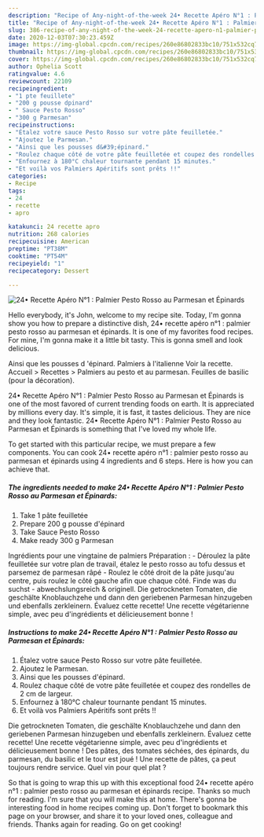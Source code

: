 ```yaml
---
description: "Recipe of Any-night-of-the-week 24• Recette Apéro N°1 : Palmier Pesto Rosso au Parmesan et Épinards"
title: "Recipe of Any-night-of-the-week 24• Recette Apéro N°1 : Palmier Pesto Rosso au Parmesan et Épinards"
slug: 386-recipe-of-any-night-of-the-week-24-recette-apero-n1-palmier-pesto-rosso-au-parmesan-et-epinards
date: 2020-12-03T07:30:23.459Z
image: https://img-global.cpcdn.com/recipes/260e86802833bc10/751x532cq70/24•-recette-apero-n1-palmier-pesto-rosso-au-parmesan-et-epinards-photo-principale-de-la-recette.jpg
thumbnail: https://img-global.cpcdn.com/recipes/260e86802833bc10/751x532cq70/24•-recette-apero-n1-palmier-pesto-rosso-au-parmesan-et-epinards-photo-principale-de-la-recette.jpg
cover: https://img-global.cpcdn.com/recipes/260e86802833bc10/751x532cq70/24•-recette-apero-n1-palmier-pesto-rosso-au-parmesan-et-epinards-photo-principale-de-la-recette.jpg
author: Ophelia Scott
ratingvalue: 4.6
reviewcount: 22109
recipeingredient:
- "1 pte feuillete"
- "200 g pousse dpinard"
- " Sauce Pesto Rosso"
- "300 g Parmesan"
recipeinstructions:
- "Étalez votre sauce Pesto Rosso sur votre pâte feuilletée."
- "Ajoutez le Parmesan."
- "Ainsi que les pousses d&#39;épinard."
- "Roulez chaque côté de votre pâte feuilletée et coupez des rondelles de 2 cm de largeur."
- "Enfournez à 180°C chaleur tournante pendant 15 minutes."
- "Et voilà vos Palmiers Apéritifs sont prêts !!"
categories:
- Recipe
tags:
- 24
- recette
- apro

katakunci: 24 recette apro 
nutrition: 268 calories
recipecuisine: American
preptime: "PT38M"
cooktime: "PT54M"
recipeyield: "1"
recipecategory: Dessert

---
```



![24• Recette Apéro N°1 : Palmier Pesto Rosso au Parmesan et Épinards](https://img-global.cpcdn.com/recipes/260e86802833bc10/751x532cq70/24•-recette-apero-n1-palmier-pesto-rosso-au-parmesan-et-epinards-photo-principale-de-la-recette.jpg)

Hello everybody, it's John, welcome to my recipe site. Today, I'm gonna show you how to prepare a distinctive dish, 24• recette apéro n°1 : palmier pesto rosso au parmesan et épinards. It is one of my favorites food recipes. For mine, I'm gonna make it a little bit tasty. This is gonna smell and look delicious.

Ainsi que les pousses d &#39;épinard. Palmiers à l&#39;italienne Voir la recette. Accueil &gt; Recettes &gt; Palmiers au pesto et au parmesan. Feuilles de basilic (pour la décoration).

24• Recette Apéro N°1 : Palmier Pesto Rosso au Parmesan et Épinards is one of the most favored of current trending foods on earth. It is appreciated by millions every day. It's simple, it is fast, it tastes delicious. They are nice and they look fantastic. 24• Recette Apéro N°1 : Palmier Pesto Rosso au Parmesan et Épinards is something that I've loved my whole life.


To get started with this particular recipe, we must prepare a few components. You can cook 24• recette apéro n°1 : palmier pesto rosso au parmesan et épinards using 4 ingredients and 6 steps. Here is how you can achieve that.

<!--inarticleads1-->

##### The ingredients needed to make 24• Recette Apéro N°1 : Palmier Pesto Rosso au Parmesan et Épinards:

1. Take 1 pâte feuilletée
1. Prepare 200 g pousse d&#39;épinard
1. Take  Sauce Pesto Rosso
1. Make ready 300 g Parmesan


Ingrédients pour une vingtaine de palmiers Préparation : - Déroulez la pâte feuilletée sur votre plan de travail, étalez le pesto rosso au tofu dessus et parsemez de parmesan râpé - Roulez le côté droit de la pâte jusqu&#39;au centre, puis roulez le côté gauche afin que chaque côté. Finde was du suchst - abwechslungsreich &amp; originell. Die getrockneten Tomaten, die geschälte Knoblauchzehe und dann den geriebenen Parmesan hinzugeben und ebenfalls zerkleinern. Évaluez cette recette! Une recette végétarienne simple, avec peu d&#39;ingrédients et délicieusement bonne ! 

<!--inarticleads2-->

##### Instructions to make 24• Recette Apéro N°1 : Palmier Pesto Rosso au Parmesan et Épinards:

1. Étalez votre sauce Pesto Rosso sur votre pâte feuilletée.
1. Ajoutez le Parmesan.
1. Ainsi que les pousses d&#39;épinard.
1. Roulez chaque côté de votre pâte feuilletée et coupez des rondelles de 2 cm de largeur.
1. Enfournez à 180°C chaleur tournante pendant 15 minutes.
1. Et voilà vos Palmiers Apéritifs sont prêts !!


Die getrockneten Tomaten, die geschälte Knoblauchzehe und dann den geriebenen Parmesan hinzugeben und ebenfalls zerkleinern. Évaluez cette recette! Une recette végétarienne simple, avec peu d&#39;ingrédients et délicieusement bonne ! Des pâtes, des tomates séchées, des épinards, du parmesan, du basilic et le tour est joué ! Une recette de pâtes, ça peut toujours rendre service. Quel vin pour quel plat ? 

So that is going to wrap this up with this exceptional food 24• recette apéro n°1 : palmier pesto rosso au parmesan et épinards recipe. Thanks so much for reading. I'm sure that you will make this at home. There's gonna be interesting food in home recipes coming up. Don't forget to bookmark this page on your browser, and share it to your loved ones, colleague and friends. Thanks again for reading. Go on get cooking!
